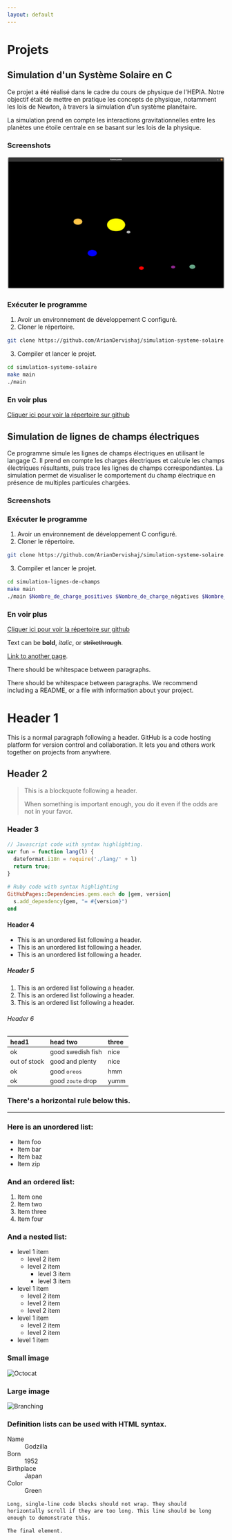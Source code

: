 ```yaml
---
layout: default
---
```


# Projets

## Simulation d'un Système Solaire en C

Ce projet a été réalisé dans le cadre du cours de physique de l'HEPIA.
Notre objectif était de mettre en pratique les concepts de physique, notamment les lois de Newton, à travers la simulation d'un système planétaire.

La simulation prend en compte les interactions gravitationnelles entre les planètes une étoile centrale en se basant sur les lois de la physique.

### Screenshots

![Image du système solaire](/assets/systeme-solaire/image.png)

### Exécuter le programme

1. Avoir un environnement de développement C configuré.
2. Cloner le répertoire.

```bash
git clone https://github.com/ArianDervishaj/simulation-systeme-solaire.git
```
3. Compiler et lancer le projet.

```bash
cd simulation-systeme-solaire
make main
./main
```

### En voir plus

[Cliquer ici pour voir la répertoire sur github](https://github.com/ArianDervishaj/simulation-systeme-solaire)

## Simulation de lignes de champs électriques

Ce programme simule les lignes de champs électriques en utilisant le langage C. Il prend en compte les charges électriques et calcule les champs électriques résultants, puis trace les lignes de champs correspondantes. La simulation permet de visualiser le comportement du champ électrique en présence de multiples particules chargées.

### Screenshots

### Exécuter le programme

1. Avoir un environnement de développement C configuré.
2. Cloner le répertoire.

```bash
git clone https://github.com/ArianDervishaj/simulation-systeme-solaire.git
```
3. Compiler et lancer le projet.

```bash
cd simulation-lignes-de-champs
make main
./main $Nombre_de_charge_positives $Nombre_de_charge_négatives $Nombre_de_ligne_de_champs
```
### En voir plus

[Cliquer ici pour voir la répertoire sur github](https://github.com/ArianDervishaj/simulation-lignes-de-champs)

Text can be **bold**, _italic_, or ~~strikethrough~~.

[Link to another page](./another-page.html).

There should be whitespace between paragraphs.

There should be whitespace between paragraphs. We recommend including a README, or a file with information about your project.

# Header 1

This is a normal paragraph following a header. GitHub is a code hosting platform for version control and collaboration. It lets you and others work together on projects from anywhere.

## Header 2

> This is a blockquote following a header.
>
> When something is important enough, you do it even if the odds are not in your favor.

### Header 3

```js
// Javascript code with syntax highlighting.
var fun = function lang(l) {
  dateformat.i18n = require('./lang/' + l)
  return true;
}
```

```ruby
# Ruby code with syntax highlighting
GitHubPages::Dependencies.gems.each do |gem, version|
  s.add_dependency(gem, "= #{version}")
end
```

#### Header 4

*   This is an unordered list following a header.
*   This is an unordered list following a header.
*   This is an unordered list following a header.

##### Header 5

1.  This is an ordered list following a header.
2.  This is an ordered list following a header.
3.  This is an ordered list following a header.

###### Header 6

| head1        | head two          | three |
|:-------------|:------------------|:------|
| ok           | good swedish fish | nice  |
| out of stock | good and plenty   | nice  |
| ok           | good `oreos`      | hmm   |
| ok           | good `zoute` drop | yumm  |

### There's a horizontal rule below this.

* * *

### Here is an unordered list:

*   Item foo
*   Item bar
*   Item baz
*   Item zip

### And an ordered list:

1.  Item one
1.  Item two
1.  Item three
1.  Item four

### And a nested list:

- level 1 item
  - level 2 item
  - level 2 item
    - level 3 item
    - level 3 item
- level 1 item
  - level 2 item
  - level 2 item
  - level 2 item
- level 1 item
  - level 2 item
  - level 2 item
- level 1 item

### Small image

![Octocat](https://github.githubassets.com/images/icons/emoji/octocat.png)

### Large image

![Branching](https://guides.github.com/activities/hello-world/branching.png)


### Definition lists can be used with HTML syntax.

<dl>
<dt>Name</dt>
<dd>Godzilla</dd>
<dt>Born</dt>
<dd>1952</dd>
<dt>Birthplace</dt>
<dd>Japan</dd>
<dt>Color</dt>
<dd>Green</dd>
</dl>

```
Long, single-line code blocks should not wrap. They should horizontally scroll if they are too long. This line should be long enough to demonstrate this.
```

```
The final element.
```
